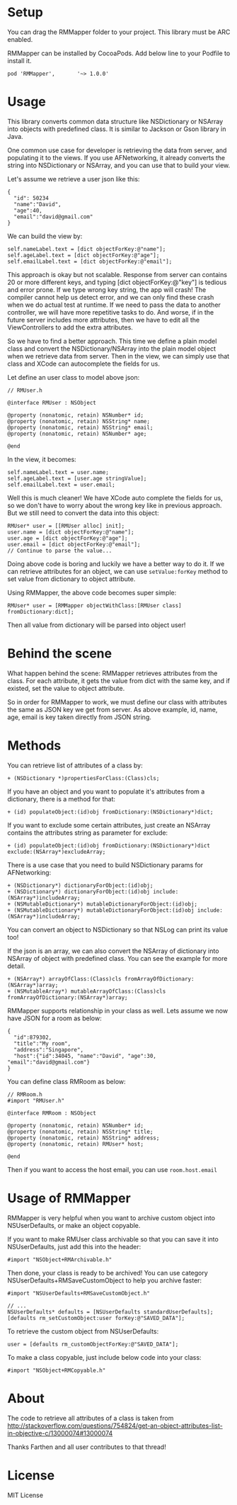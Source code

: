 Setup
========
You can drag the RMMapper folder to your project. This library must be ARC enabled.

RMMapper can be installed by CocoaPods. Add below line to your Podfile to install it.

```
pod 'RMMapper',       '~> 1.0.0'
```

Usage
=====

This library converts common data structure like NSDictionary or NSArray into objects with predefined class. It is similar to Jackson or Gson library in Java.

One common use case for developer is retrieving the data from server, and populating it to the views. If you use AFNetworking, it already converts the string into NSDictionary or NSArray, and you can use that to build your view.

Let's assume we retrieve a user json like this:

```
{
  "id": 50234
  "name":"David",
  "age":40,
  "email":"david@gmail.com"
}
```

We can build the view by:

```
self.nameLabel.text = [dict objectForKey:@"name"];
self.ageLabel.text = [dict objectForKey:@"age"];
self.emailLabel.text = [dict objectForKey:@"email"];
```

This approach is okay but not scalable. Response from server can contains 20 or more different keys, and typing [dict objectForKey:@"key"] is tedious and error prone. If we type wrong key string, the app will crash! The compiler cannot help us detect error, and we can only find these crash when we do actual test at runtime. If we need to pass the data to another controller, we will have more repetitive tasks to do. And worse, if in the future server includes more attributes, then we have to edit all the ViewControllers to add the extra attributes.

So we have to find a better approach. This time we define a plain model class and convert the NSDictionary/NSArray into the plain model object when we retrieve data from server. Then in the view, we can simply use that class and XCode can autocomplete the fields for us.

Let define an user class to model above json:

```
// RMUser.h

@interface RMUser : NSObject

@property (nonatomic, retain) NSNumber* id;
@property (nonatomic, retain) NSString* name;
@property (nonatomic, retain) NSString* email;
@property (nonatomic, retain) NSNumber* age;

@end
```

In the view, it becomes:

```
self.nameLabel.text = user.name;
self.ageLabel.text = [user.age stringValue];
self.emailLabel.text = user.email;
```

Well this is much cleaner! We have XCode auto complete the fields for us, so we don't have to worry about the wrong key like in previous approach. But we still need to convert the data into this object:

```
RMUser* user = [[RMUser alloc] init];
user.name = [dict objectForKey:@"name"];
user.age = [dict objectForKey:@"age"];
user.email = [dict objectForKey:@"email"];
// Continue to parse the value...
```

Doing above code is boring and luckily we have a better way to do it. If we can retrieve attributes for an object, we can use ```setValue:forKey``` method to set value from dictionary to object attribute.

Using RMMapper, the above code becomes super simple:

```
RMUser* user = [RMMapper objectWithClass:[RMUser class] fromDictionary:dict];
```

Then all value from dictionary will be parsed into object user!


Behind the scene
================

What happen behind the scene: RMMapper retrieves attributes from the class. For each attribute, it gets the value from dict with the same key, and if existed, set the value to object attribute.

So in order for RMMapper to work, we must define our class with attributes the same as JSON key we get from server. As above example, id, name, age, email is key taken directly from JSON string.

Methods
=======

You can retrieve list of attributes of a class by:

```
+ (NSDictionary *)propertiesForClass:(Class)cls;
```

If you have an object and you want to populate it's attributes from a dictionary, there is a method for that:

```
+ (id) populateObject:(id)obj fromDictionary:(NSDictionary*)dict;
```

If you want to exclude some certain attributes, just create an NSArray contains the attributes string as parameter for exclude:

```
+ (id) populateObject:(id)obj fromDictionary:(NSDictionary*)dict exclude:(NSArray*)excludeArray;
```

There is a use case that you need to build NSDictionary params for AFNetworking:

```
+ (NSDictionary*) dictionaryForObject:(id)obj;
+ (NSDictionary*) dictionaryForObject:(id)obj include:(NSArray*)includeArray;
+ (NSMutableDictionary*) mutableDictionaryForObject:(id)obj;
+ (NSMutableDictionary*) mutableDictionaryForObject:(id)obj include:(NSArray*)includeArray;
```

You can convert an object to NSDictionary so that NSLog can print its value too!

If the json is an array, we can also convert the NSArray of dictionary into NSArray of object with predefined class. You can see the example for more detail.

```
+ (NSArray*) arrayOfClass:(Class)cls fromArrayOfDictionary:(NSArray*)array;
+ (NSMutableArray*) mutableArrayOfClass:(Class)cls fromArrayOfDictionary:(NSArray*)array;
```

RMMapper supports relationship in your class as well. Lets assume we now have JSON for a room as below:

```
{
  "id":879302,
  "title":"My room",
  "address":"Singapore",
  "host":{"id":34045, "name":"David", "age":30, "email":"david@gmail.com"}
}
```

You can define class RMRoom as below:

```
// RMRoom.h
#import "RMUser.h"

@interface RMRoom : NSObject

@property (nonatomic, retain) NSNumber* id;
@property (nonatomic, retain) NSString* title;
@property (nonatomic, retain) NSString* address;
@property (nonatomic, retain) RMUser* host;

@end
```

Then if you want to access the host email, you can use ```room.host.email```


Usage of RMMapper
=================

RMMapper is very helpful when you want to archive custom object into NSUserDefaults, or make an object copyable. 

If you want to make RMUser class archivable so that you can save it into NSUserDefaults, just add this into the header: 

```#import "NSObject+RMArchivable.h"``` 

Then done, your class is ready to be archived! You can use category NSUserDefaults+RMSaveCustomObject to help you archive faster:

```
#import "NSUserDefaults+RMSaveCustomObject.h"

// ...
NSUserDefaults* defaults = [NSUserDefaults standardUserDefaults];
[defaults rm_setCustomObject:user forKey:@"SAVED_DATA"];

```

To retrieve the custom object from NSUserDefaults:

```
user = [defaults rm_customObjectForKey:@"SAVED_DATA"];
```

To make a class copyable, just include below code into your class:

```
#import "NSObject+RMCopyable.h"
```

About
=====

The code to retrieve all attributes of a class is taken from http://stackoverflow.com/questions/754824/get-an-object-attributes-list-in-objective-c/13000074#13000074

Thanks Farthen and all user contributes to that thread!


License
=======

MIT License